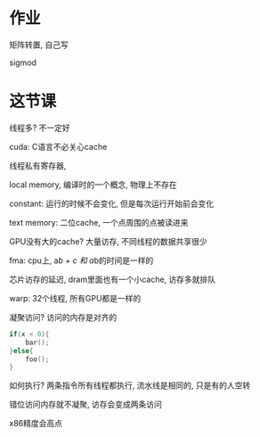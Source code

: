 # 作业

矩阵转置, 自己写

sigmod

# 这节课

线程多? 不一定好

cuda: C语言不必关心cache

线程私有寄存器,

local memory, 编译时的一个概念, 物理上不存在

constant: 运行的时候不会变化, 但是每次运行开始前会变化

text memory: 二位cache, 一个点周围的点被读进来

GPU没有大的cache? 大量访存, 不同线程的数据共享很少

fma: cpu上, a*b + c 和 a*b的时间是一样的

芯片访存的延迟, dram里面也有一个小cache, 访存多就排队

warp: 32个线程, 所有GPU都是一样的

凝聚访问? 访问的内存是对齐的

```c
if(x < 0){
    bar();
}else{
    foo();
}
```

如何执行? 两条指令所有线程都执行, 流水线是相同的, 只是有的人空转

错位访问内存就不凝聚, 访存会变成两条访问

x86精度会高点
